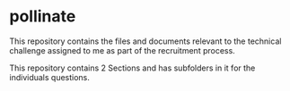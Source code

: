 # pollinate
This repository contains the files and documents relevant to the technical challenge assigned to me as part of the recruitment process.

This repository contains 2 Sections and has subfolders in it for the individuals questions.
